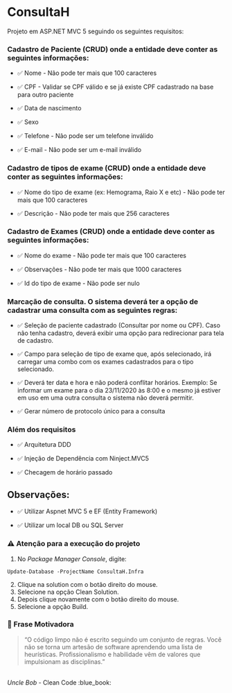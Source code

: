 # ConsultaH

Projeto em ASP.NET MVC 5 seguindo os seguintes requisitos:

### Cadastro de Paciente (CRUD) onde a entidade deve conter as seguintes informações:

* :white_check_mark: Nome - Não pode ter mais que 100 caracteres

* :white_check_mark: CPF - Validar se CPF válido e se já existe CPF cadastrado na base para outro paciente

* :white_check_mark: Data de nascimento 

* :white_check_mark: Sexo

* :white_check_mark: Telefone - Não pode ser um telefone inválido

* :white_check_mark: E-mail - Não pode ser um e-mail inválido

### Cadastro de tipos de exame (CRUD) onde a entidade deve conter as seguintes informações:

* :white_check_mark: Nome do tipo de exame (ex: Hemograma, Raio X e etc) - Não pode ter mais que 100 caracteres

* :white_check_mark: Descrição - Não pode ter mais que 256 caracteres

### Cadastro de Exames (CRUD) onde a entidade deve conter as seguintes informações:

* :white_check_mark: Nome do exame - Não pode ter mais que 100 caracteres

* :white_check_mark: Observações - Não pode ter mais que 1000 caracteres

* :white_check_mark: Id do tipo de exame - Não pode ser nulo

### Marcação de consulta. O sistema deverá ter a opção de cadastrar uma consulta com as seguintes regras:

* :white_check_mark: Seleção de paciente cadastrado (Consultar por nome ou CPF). Caso não tenha cadastro, deverá exibir uma opção para redirecionar para tela de cadastro.

* :white_check_mark: Campo para seleção de tipo de exame que, após selecionado, irá carregar uma combo com os exames cadastrados para o tipo selecionado.

* :white_check_mark: Deverá ter data e hora e não poderá conflitar horários. Exemplo: Se informar um exame para o dia 23/11/2020 às 8:00 e o mesmo já estiver em uso em uma outra consulta o sistema não deverá permitir.

* :white_check_mark: Gerar número de protocolo único para a consulta

### Além dos requisitos

* :white_check_mark: Arquitetura DDD

* :white_check_mark: Injeção de Dependência com Ninject.MVC5

* :white_check_mark: Checagem de horário passado

## Observações:

* :white_check_mark: Utilizar Aspnet MVC 5 e EF (Entity Framework)

* :white_check_mark: Utilizar um local DB ou SQL Server



 ### :warning: Atenção para a execução do projeto
 
 1. No <i>Package Manager Console</i>, digite: 
 
 ```
 Update-Database -ProjectName ConsultaH.Infra
 ```
 
 2. Clique na solution com o botão direito do mouse.
 3. Selecione na opção Clean Solution.
 4. Depois clique novamente com o botão direito do mouse.
 5. Selecione a opção Build.

### :newspaper: Frase Motivadora

> “O código limpo não é escrito seguindo um conjunto de regras. Você não se torna um artesão de software aprendendo uma lista de heurísticas. Profissionalismo e habilidade vêm de valores que impulsionam as disciplinas.”
<br>
<i>Uncle Bob</i> - Clean Code :blue_book:
